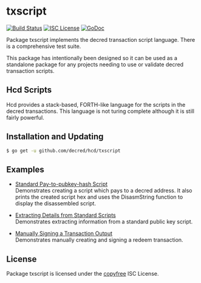 txscript
========

[![Build Status](http://img.shields.io/travis/decred/hcd.svg)](https://travis-ci.org/decred/hcd)
[![ISC License](http://img.shields.io/badge/license-ISC-blue.svg)](http://copyfree.org)
[![GoDoc](https://img.shields.io/badge/godoc-reference-blue.svg)](http://godoc.org/github.com/decred/hcd/txscript)

Package txscript implements the decred transaction script language.  There is
a comprehensive test suite.

This package has intentionally been designed so it can be used as a standalone
package for any projects needing to use or validate decred transaction scripts.

## Hcd Scripts

Hcd provides a stack-based, FORTH-like language for the scripts in
the decred transactions.  This language is not turing complete
although it is still fairly powerful.

## Installation and Updating

```bash
$ go get -u github.com/decred/hcd/txscript
```

## Examples

* [Standard Pay-to-pubkey-hash Script](http://godoc.org/github.com/decred/hcd/txscript#example-PayToAddrScript)  
  Demonstrates creating a script which pays to a decred address.  It also
  prints the created script hex and uses the DisasmString function to display
  the disassembled script.

* [Extracting Details from Standard Scripts](http://godoc.org/github.com/decred/hcd/txscript#example-ExtractPkScriptAddrs)  
  Demonstrates extracting information from a standard public key script.

* [Manually Signing a Transaction Output](http://godoc.org/github.com/decred/hcd/txscript#example-SignTxOutput)  
  Demonstrates manually creating and signing a redeem transaction.

## License

Package txscript is licensed under the [copyfree](http://copyfree.org) ISC
License.
